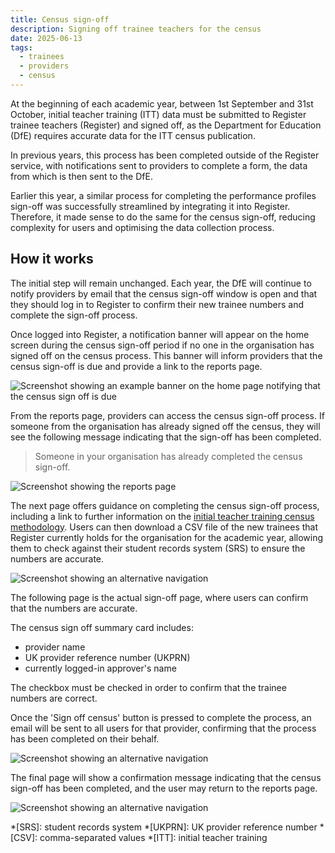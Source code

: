 ```yaml
---
title: Census sign-off
description: Signing off trainee teachers for the census
date: 2025-06-13
tags:
  - trainees
  - providers
  - census
---
```


At the beginning of each academic year, between 1st September and 31st October, initial teacher training (ITT) data must be submitted to Register trainee teachers (Register) and signed off, as the Department for Education (DfE) requires accurate data for the ITT census publication.

In previous years, this process has been completed outside of the Register service, with notifications sent to providers to complete a form, the data from which is then sent to the DfE.

Earlier this year, a similar process for completing the performance profiles sign-off was successfully streamlined by integrating it into Register. Therefore, it made sense to do the same for the census sign-off, reducing complexity for users and optimising the data collection process.

## How it works

The initial step will remain unchanged. Each year, the DfE will continue to notify providers by email that the census sign-off window is open and that they should log in to Register to confirm their new trainee numbers and complete the sign-off process.

Once logged into Register, a notification banner will appear on the home screen during the census sign-off period if no one in the organisation has signed off on the census process. This banner will inform providers that the census sign-off is due and provide a link to the reports page.

![Screenshot showing an example banner on the home page notifying that the census sign off is due](example-home-banner.png "Census sign-off notification banner example")

From the reports page, providers can access the census sign-off process. If someone from the organisation has already signed off the census, they will see the following message indicating that the sign-off has been completed.

> Someone in your organisation has already completed the census sign-off.

![Screenshot showing the reports page](reports.png "Reports page")

The next page offers guidance on completing the census sign-off process, including a link to further information on the [initial teacher training census methodology](https://explore-education-statistics.service.gov.uk/methodology/initial-teacher-training-census). Users can then download a CSV file of the new trainees that Register currently holds for the organisation for the academic year, allowing them to check against their student records system (SRS) to ensure the numbers are accurate.

![Screenshot showing an alternative navigation](guidance.png "Guidance page")

The following page is the actual sign-off page, where users can confirm that the numbers are accurate.

The census sign off summary card includes:

- provider name
- UK provider reference number (UKPRN)
- currently logged-in approver's name

The checkbox must be checked in order to confirm that the trainee numbers are correct.

Once the 'Sign off census' button is pressed to complete the process, an email will be sent to all users for that provider, confirming that the process has been completed on their behalf.

![Screenshot showing an alternative navigation](census-sign-off.png "Census sign-off page")

The final page will show a confirmation message indicating that the census sign-off has been completed, and the user may return to the reports page.

![Screenshot showing an alternative navigation](confirmation.png "Confirmation page")

*[SRS]: student records system
*[UKPRN]: UK provider reference number
*[CSV]: comma-separated values
*[ITT]: initial teacher training
